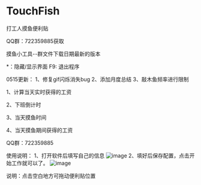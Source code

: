 # TouchFish
打工人摸鱼便利贴

QQ群：722359885获取



摸鱼小工具--群文件下载日期最新的版本

  *：隐藏/显示界面
F9:  退出程序

0515更新：
1、修复gif闪烁消失bug
2、添加月度总结
3、敲木鱼频率进行限制


1、计算当天实时获得的工资


2、下班倒计时


3、当天摸鱼时间


4、当天摸鱼期间获得的工资

QQ群：722359885

使用说明：
1、打开软件后填写自己的信息
![image](https://github.com/user-attachments/assets/371731b9-b3d6-4fa3-a591-773dbc122e57)
2、填好后保存配置，点击开始工作就可以了。
![image](https://github.com/user-attachments/assets/62ec781b-a22e-4e17-878e-7ec1ac25051d)


说明：点击空白地方可拖动便利贴位置

